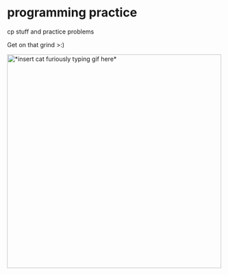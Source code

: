 # programming practice
cp stuff and practice problems

Get on that grind >:)

<img alt="*insert cat furiously typing gif here*" src="https://i.pinimg.com/originals/d9/32/f9/d932f98b1a9cf1873addb1ef55956434.gif" width=500 height=500/>